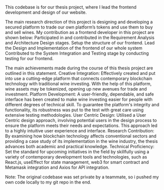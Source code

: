 This codebase is for our thesis project, where I lead the frontend development and design of our website. 

The main research direction of this project is designing and developing a secured platform to trade our own platform’s tokens and use them to buy and sell wines. My contribution as a frontend developer in this project are shown below:
Participated in and contributed in the Requirement Analysis and Architecture Design stages.
Setup the structure of our frontend.
Lead the Design and Implementation of the frontend of our whole system
Contributed to the System Integration and Testing stage by conducting testing for our frontend.


The main achievements made during the course of this thesis project are outlined in this statement.
Creative Integration: Effectively created and put into use a cutting-edge platform that connects contemporary blockchain technology with traditional wine investing. With the help of this platform, wine assets may be tokenized, opening up new avenues for trade and investment.
Platform Development: A user-friendly, dependable, and safe interface has been created to make wine investing easier for people with different degrees of technical skill. To guarantee the platform's integrity and functionality, its robustness was put to the test with great care using extensive testing methodologies.
User Centric Design: Utilised a User Centric design approach, involving potential users in the design process to ensure the platform meets their needs and expectations. This approach led to a highly intuitive user experience and interface.
Research Contribution: By examining how blockchain technology affects conventional sectors and providing a case study of its implementation in the wine industry, the thesis advances both academic and practical knowledge.
Technical Proficiency: Set the standard for upcoming initiatives in the field by skillfully using a variety of contemporary development tools and technologies, such as React.js, useEffect for state management, web3 for smart contract and Metamask integration and Axios for API integration.


Note: The original codebase was set private by a teammate, so i pushed my own code locally to my git repo in the end.
